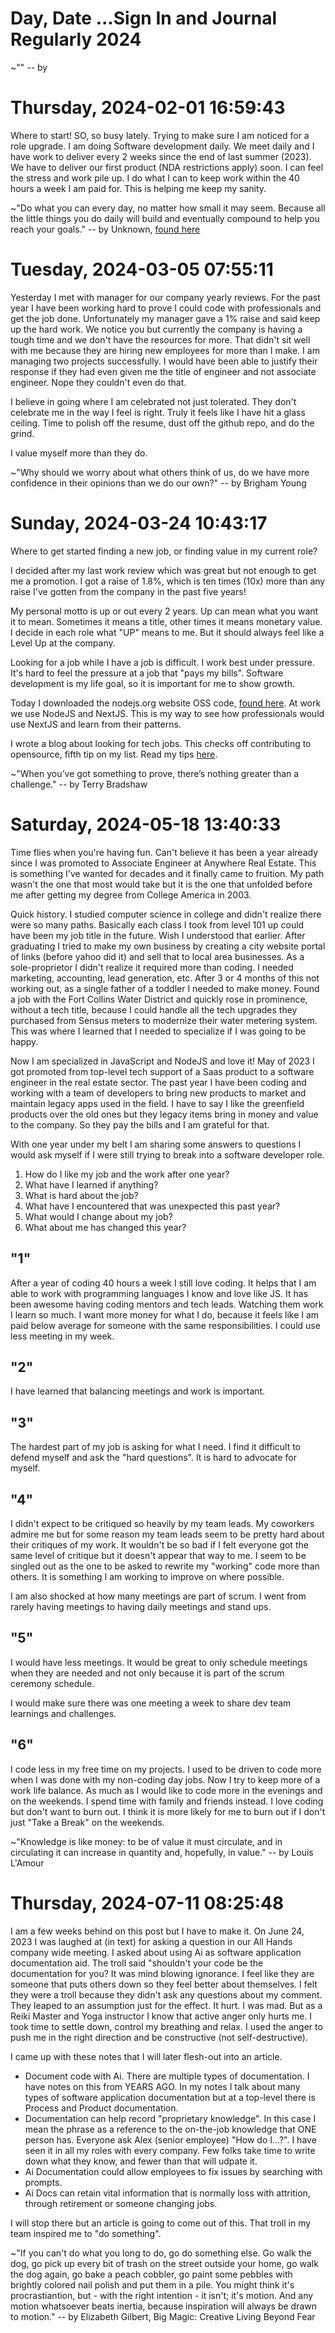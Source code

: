 # Day, Date ...Sign In and Journal Regularly 2024

~""
-- by

# Thursday, 2024-02-01 16:59:43

Where to start! SO, so busy lately. Trying to make sure I am noticed for a role upgrade. I am doing Software development daily. We meet daily and I have work to deliver every 2 weeks since the end of last summer (2023). We have to deliver our first product (NDA restrictions apply) soon. I can feel the stress and work pile up. I do what I can to keep work within the 40 hours a week I am paid for. This is helping me keep my sanity.

~"Do what you can every day, no matter how small it may seem. Because all the little things you do daily will build and eventually compound to help you reach your goals."
-- by Unknown, [found here](https://fitzvillafuerte.com/a-goal-without-a-plan-is-just-a-wish.html)

# Tuesday, 2024-03-05 07:55:11

Yesterday I met with manager for our company yearly reviews. For the past year I have been working hard to prove I could code with professionals and get the job done. Unfortunately my manager gave a 1% raise and said keep up the hard work. We notice you but currently the company is having a tough time and we don't have the resources for more. That didn't sit well with me because they are hiring new employees for more than I make. I am managing two projects successfully. I would have been able to justify their response if they had even given me the title of engineer and not associate engineer. Nope they couldn't even do that.

I believe in going where I am celebrated not just tolerated. They don't celebrate me in the way I feel is right. Truly it feels like I have hit a glass ceiling. Time to polish off the resume, dust off the github repo, and do the grind.

I value myself more than they do.

~"Why should we worry about what others think of us, do we have more confidence in their opinions than we do our own?"
-- by Brigham Young

# Sunday, 2024-03-24 10:43:17

Where to get started finding a new job, or finding value in my current role?

I decided after my last work review which was great but not enough to get me a promotion. I got a raise of 1.8%, which is ten times (10x) more than any raise I've gotten from the company in the past five years!

My personal motto is up or out every 2 years. Up can mean what you want it to mean. Sometimes it means a title, other times it means monetary value. I decide in each role what "UP" means to me. But it should always feel like a Level Up at the company.

Looking for a job while I have a job is difficult. I work best under pressure. It's hard to feel the pressure at a job that "pays my bills". Software development is my life goal, so it is important for me to show growth.

Today I downloaded the nodejs.org website OSS code, [found here](https://github.com/nodejs/nodejs.org). At work we use NodeJS and NextJS. This is my way to see how professionals would use NextJS and learn from their patterns.

I wrote a blog about looking for tech jobs. This checks off contributing to opensource, fifth tip on my list. Read my tips [here](https://dev.to/trewaters/tech-job-hunting-2d9b).

~"When you’ve got something to prove, there’s nothing greater than a challenge."
-- by Terry Bradshaw

# Saturday, 2024-05-18 13:40:33

Time flies when you're having fun. Can't believe it has been a year already since I was promoted to Associate Engineer at Anywhere Real Estate. This is something I've wanted for decades and it finally came to fruition. My path wasn't the one that most would take but it is the one that unfolded before me after getting my degree from College America in 2003.

Quick history. I studied computer science in college and didn't realize there were so many paths. Basically each class I took from level 101 up could have been my job title in the future. Wish I understood that earlier. After graduating I tried to make my own business by creating a city website portal of links (before yahoo did it) and sell that to local area businesses. As a sole-proprietor I didn't realize it required more than coding. I needed marketing, accounting, lead generation, etc. After 3 or 4 months of this not working out, as a single father of a toddler I needed to make money. Found a job with the Fort Collins Water District and quickly rose in prominence, without a tech title, because I could handle all the tech upgrades they purchased from Sensus meters to modernize their water metering system. This was where I learned that I needed to specialize if I was going to be happy.

Now I am specialized in JavaScript and NodeJS and love it! May of 2023 I got promoted from top-level tech support of a Saas product to a software engineer in the real estate sector. The past year I have been coding and working with a team of developers to bring new products to market and maintain legacy apps used in the field. I have to say I like the greenfield products over the old ones but they legacy items bring in money and value to the company. So they pay the bills and I am grateful for that.

With one year under my belt I am sharing some answers to questions I would ask myself if I were still trying to break into a software developer role.

1. How do I like my job and the work after one year?
2. What have I learned if anything?
3. What is hard about the job?
4. What have I encountered that was unexpected this past year?
5. What would I change about my job?
6. What about me has changed this year?

## "1"

After a year of coding 40 hours a week I still love coding. It helps that I am able to work with programming languages I know and love like JS. It has been awesome having coding mentors and tech leads. Watching them work I learn so much. I want more money for what I do, because it feels like I am paid below average for someone with the same responsibilities. I could use less meeting in my week.

## "2"

I have learned that balancing meetings and work is important.

## "3"

The hardest part of my job is asking for what I need. I find it difficult to defend myself and ask the "hard questions". It is hard to advocate for myself.

## "4"

I didn't expect to be critiqued so heavily by my team leads. My coworkers admire me but for some reason my team leads seem to be pretty hard about their critiques of my work. It wouldn't be so bad if I felt everyone got the same level of critique but it doesn't appear that way to me. I seem to be singled out as the one to be asked to rewrite my "working" code more than others. It is something I am working to improve on where possible.

I am also shocked at how many meetings are part of scrum. I went from rarely having meetings to having daily meetings and stand ups.

## "5"

I would have less meetings. It would be great to only schedule meetings when they are needed and not only because it is part of the scrum ceremony schedule.

I would make sure there was one meeting a week to share dev team learnings and challenges.

## "6"

I code less in my free time on my projects. I used to be driven to code more when I was done with my non-coding day jobs. Now I try to keep more of a work life balance. As much as I would like to code more in the evenings and on the weekends. I spend time with family and friends instead. I love coding but don't want to burn out. I think it is more likely for me to burn out if I don't just "Take a Break" on the weekends.

~"Knowledge is like money: to be of value it must circulate, and in circulating it can increase in quantity and, hopefully, in value."
-- by Louis L'Amour

# Thursday, 2024-07-11 08:25:48

I am a few weeks behind on this post but I have to make it. On June 24, 2023 I was laughed at (in text) for asking a question in our All Hands company wide meeting. I asked about using Ai as software application documentation aid. The troll said "shouldn't your code be the documentation for you? It was mind blowing ignorance. I feel like they are someone that puts others down so they feel better about themselves. I felt they were a troll because they didn't ask any questions about my comment. They leaped to an assumption just for the effect. It hurt. I was mad. But as a Reiki Master and Yoga instructor I know that active anger only hurts me. I took time to settle down, control my breathing and relax. I used the anger to push me in the right direction and be constructive (not self-destructive).

I came up with these notes that I will later flesh-out into an article.

- Document code with Ai. There are multiple types of documentation. I have notes on this from YEARS AGO. In my notes I talk about many types of software application documentation but at a top-level there is Process and Product documentation.
- Documentation can help record "proprietary knowledge". In this case I mean the phrase as a reference to the on-the-job knowledge that ONE person has. Everyone ask Alex (senior employee) "How do I...?". I have seen it in all my roles with every company. Few folks take time to write down what they know, and fewer than that will udpate it.
- Ai Documentation could allow employees to fix issues by searching with prompts.
- Ai Docs can retain vital information that is normally loss with attrition, through retirement or someone changing jobs.

I will stop there but an article is going to come out of this. That troll in my team inspired me to "do something".

~"If you can't do what you long to do, go do something else. Go walk the dog, go pick up every bit of trash on the street outside your home, go walk the dog again, go bake a peach cobbler, go paint some pebbles with brightly colored nail polish and put them in a pile. You might think it's procrastiantion, but - with the right intention - it isn't; it's motion. And any motion whatsoever beats inertia, because inspiration will always be drawn to motion."
-- by Elizabeth Gilbert, Big Magic: Creative Living Beyond Fear

